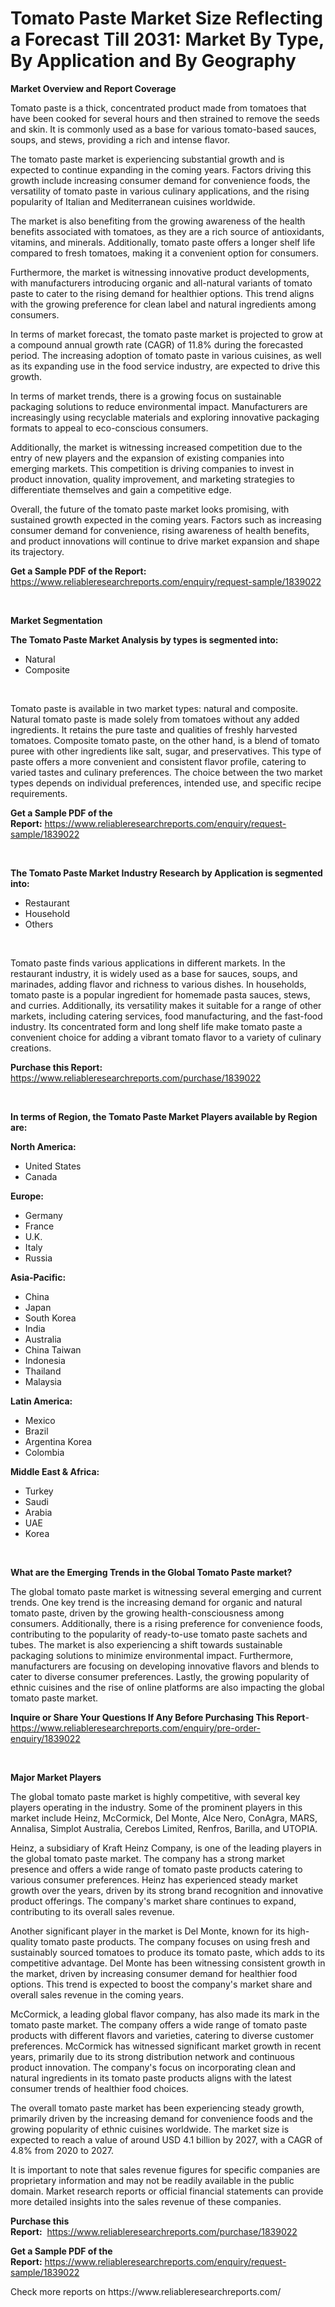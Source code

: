 <p><h1>Tomato Paste Market Size Reflecting a Forecast Till 2031: Market By Type, By Application and By Geography</h1></p><p><strong>Market Overview and Report Coverage</strong></p>
<p><p>Tomato paste is a thick, concentrated product made from tomatoes that have been cooked for several hours and then strained to remove the seeds and skin. It is commonly used as a base for various tomato-based sauces, soups, and stews, providing a rich and intense flavor.</p><p>The tomato paste market is experiencing substantial growth and is expected to continue expanding in the coming years. Factors driving this growth include increasing consumer demand for convenience foods, the versatility of tomato paste in various culinary applications, and the rising popularity of Italian and Mediterranean cuisines worldwide.</p><p>The market is also benefiting from the growing awareness of the health benefits associated with tomatoes, as they are a rich source of antioxidants, vitamins, and minerals. Additionally, tomato paste offers a longer shelf life compared to fresh tomatoes, making it a convenient option for consumers.</p><p>Furthermore, the market is witnessing innovative product developments, with manufacturers introducing organic and all-natural variants of tomato paste to cater to the rising demand for healthier options. This trend aligns with the growing preference for clean label and natural ingredients among consumers.</p><p>In terms of market forecast, the tomato paste market is projected to grow at a compound annual growth rate (CAGR) of 11.8% during the forecasted period. The increasing adoption of tomato paste in various cuisines, as well as its expanding use in the food service industry, are expected to drive this growth.</p><p>In terms of market trends, there is a growing focus on sustainable packaging solutions to reduce environmental impact. Manufacturers are increasingly using recyclable materials and exploring innovative packaging formats to appeal to eco-conscious consumers.</p><p>Additionally, the market is witnessing increased competition due to the entry of new players and the expansion of existing companies into emerging markets. This competition is driving companies to invest in product innovation, quality improvement, and marketing strategies to differentiate themselves and gain a competitive edge.</p><p>Overall, the future of the tomato paste market looks promising, with sustained growth expected in the coming years. Factors such as increasing consumer demand for convenience, rising awareness of health benefits, and product innovations will continue to drive market expansion and shape its trajectory.</p></p>
<p><strong>Get a Sample PDF of the Report:</strong> <a href="https://www.reliableresearchreports.com/enquiry/request-sample/1839022">https://www.reliableresearchreports.com/enquiry/request-sample/1839022</a></p>
<p>&nbsp;</p>
<p><strong>Market Segmentation</strong></p>
<p><strong>The Tomato Paste Market Analysis by types is segmented into:</strong></p>
<p><ul><li>Natural</li><li>Composite</li></ul></p>
<p>&nbsp;</p>
<p><p>Tomato paste is available in two market types: natural and composite. Natural tomato paste is made solely from tomatoes without any added ingredients. It retains the pure taste and qualities of freshly harvested tomatoes. Composite tomato paste, on the other hand, is a blend of tomato puree with other ingredients like salt, sugar, and preservatives. This type of paste offers a more convenient and consistent flavor profile, catering to varied tastes and culinary preferences. The choice between the two market types depends on individual preferences, intended use, and specific recipe requirements.</p></p>
<p><strong>Get a Sample PDF of the Report:</strong>&nbsp;<a href="https://www.reliableresearchreports.com/enquiry/request-sample/1839022">https://www.reliableresearchreports.com/enquiry/request-sample/1839022</a></p>
<p>&nbsp;</p>
<p><strong>The Tomato Paste Market Industry Research by Application is segmented into:</strong></p>
<p><ul><li>Restaurant</li><li>Household</li><li>Others</li></ul></p>
<p>&nbsp;</p>
<p><p>Tomato paste finds various applications in different markets. In the restaurant industry, it is widely used as a base for sauces, soups, and marinades, adding flavor and richness to various dishes. In households, tomato paste is a popular ingredient for homemade pasta sauces, stews, and curries. Additionally, its versatility makes it suitable for a range of other markets, including catering services, food manufacturing, and the fast-food industry. Its concentrated form and long shelf life make tomato paste a convenient choice for adding a vibrant tomato flavor to a variety of culinary creations.</p></p>
<p><strong>Purchase this Report:</strong>&nbsp; <a href="https://www.reliableresearchreports.com/purchase/1839022">https://www.reliableresearchreports.com/purchase/1839022</a></p>
<p>&nbsp;</p>
<p><strong>In terms of Region, the Tomato Paste Market Players available by Region are:</strong></p>
<p>
    <p> <strong> North America: </strong>
        <ul>
            <li>United States</li>
            <li>Canada</li>
        </ul>
        </p> 
    <p> <strong> Europe: </strong>
        <ul>
            <li>Germany</li>
            <li>France</li>
            <li>U.K.</li>
            <li>Italy</li>
            <li>Russia</li>
        </ul>
        </p> 
    <p> <strong> Asia-Pacific: </strong>
        <ul>
            <li>China</li>
            <li>Japan</li>
            <li>South Korea</li>
            <li>India</li>
            <li>Australia</li>
            <li>China Taiwan</li>
            <li>Indonesia</li>
            <li>Thailand</li>
            <li>Malaysia</li>
        </ul>
        </p> 
    <p> <strong> Latin America: </strong>
        <ul>
            <li>Mexico</li>
            <li>Brazil</li>
            <li>Argentina Korea</li>
            <li>Colombia</li>
        </ul>
        </p> 
    <p> <strong> Middle East & Africa: </strong>
        <ul>
            <li>Turkey</li>
            <li>Saudi</li>
            <li>Arabia</li>
            <li>UAE</li>
            <li>Korea</li>
        </ul>
    </p>
    </p>
<p>&nbsp;</p>
<p><strong>What are the Emerging Trends in the Global Tomato Paste market?</strong></p>
<p><p>The global tomato paste market is witnessing several emerging and current trends. One key trend is the increasing demand for organic and natural tomato paste, driven by the growing health-consciousness among consumers. Additionally, there is a rising preference for convenience foods, contributing to the popularity of ready-to-use tomato paste sachets and tubes. The market is also experiencing a shift towards sustainable packaging solutions to minimize environmental impact. Furthermore, manufacturers are focusing on developing innovative flavors and blends to cater to diverse consumer preferences. Lastly, the growing popularity of ethnic cuisines and the rise of online platforms are also impacting the global tomato paste market.</p></p>
<p><strong>Inquire or Share Your Questions If Any Before Purchasing This Report</strong>- <a href="https://www.reliableresearchreports.com/enquiry/pre-order-enquiry/1839022">https://www.reliableresearchreports.com/enquiry/pre-order-enquiry/1839022</a></p>
<p>&nbsp;</p>
<p><strong>Major Market Players</strong></p>
<p><p>The global tomato paste market is highly competitive, with several key players operating in the industry. Some of the prominent players in this market include Heinz, McCormick, Del Monte, Alce Nero, ConAgra, MARS, Annalisa, Simplot Australia, Cerebos Limited, Renfros, Barilla, and UTOPIA. </p><p>Heinz, a subsidiary of Kraft Heinz Company, is one of the leading players in the global tomato paste market. The company has a strong market presence and offers a wide range of tomato paste products catering to various consumer preferences. Heinz has experienced steady market growth over the years, driven by its strong brand recognition and innovative product offerings. The company's market share continues to expand, contributing to its overall sales revenue.</p><p>Another significant player in the market is Del Monte, known for its high-quality tomato paste products. The company focuses on using fresh and sustainably sourced tomatoes to produce its tomato paste, which adds to its competitive advantage. Del Monte has been witnessing consistent growth in the market, driven by increasing consumer demand for healthier food options. This trend is expected to boost the company's market share and overall sales revenue in the coming years.</p><p>McCormick, a leading global flavor company, has also made its mark in the tomato paste market. The company offers a wide range of tomato paste products with different flavors and varieties, catering to diverse customer preferences. McCormick has witnessed significant market growth in recent years, primarily due to its strong distribution network and continuous product innovation. The company's focus on incorporating clean and natural ingredients in its tomato paste products aligns with the latest consumer trends of healthier food choices.</p><p>The overall tomato paste market has been experiencing steady growth, primarily driven by the increasing demand for convenience foods and the growing popularity of ethnic cuisines worldwide. The market size is expected to reach a value of around USD 4.1 billion by 2027, with a CAGR of 4.8% from 2020 to 2027.</p><p>It is important to note that sales revenue figures for specific companies are proprietary information and may not be readily available in the public domain. Market research reports or official financial statements can provide more detailed insights into the sales revenue of these companies.</p></p>
<p><strong>Purchase this Report:</strong>&nbsp;&nbsp;<a href="https://www.reliableresearchreports.com/purchase/1839022">https://www.reliableresearchreports.com/purchase/1839022</a></p>
<p></p>
<p><strong>Get a Sample PDF of the Report:</strong>&nbsp;<a href="https://www.reliableresearchreports.com/enquiry/request-sample/1839022">https://www.reliableresearchreports.com/enquiry/request-sample/1839022</a></p>
<p>Check more reports on https://www.reliableresearchreports.com/</p>